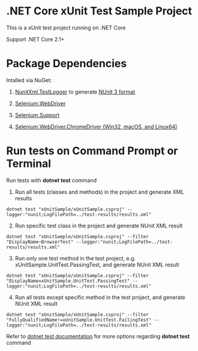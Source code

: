﻿# .NET Core xUnit Test Sample Project
This is a xUnit test project running on .NET Core

Support .NET Core 2.1+

# Package Dependencies
Intalled via NuGet:

1. [NunitXml.TestLogger](https://github.com/spekt/nunit.testlogger) to generate [NUnit 3 format](https://github.com/nunit/docs/wiki/Test-Result-XML-Format)

2. [Selenium.WebDriver](https://www.nuget.org/packages/Selenium.WebDriver/)

3. [Selenium.Support](https://www.nuget.org/packages/Selenium.Support/)

4. [Selenium.WebDriver.ChromeDriver (Win32, macOS, and Linux64)](https://www.nuget.org/packages/Selenium.WebDriver.ChromeDriver/)

 
# Run tests on Command Prompt or Terminal
Run tests with **dotnet test** command

1. Run all tests (classes and methods) in the project and generate XML results
``` 
dotnet test "xUnitSample/xUnitSample.csproj" --logger:"nunit;LogFilePath=../test-results/results.xml"
```
2. Run specific test class in the project and generate NUnit XML result
```
dotnet test "xUnitSample/xUnitSample.csproj" --filter "DisplayName~BrowserTest" --logger:"nunit;LogFilePath=../test-results/results.xml"
```
3. Run only one test method in the test project, e.g. xUnitSample.UnitTest.PassingTest, and generate NUnit XML result
```
dotnet test "xUnitSample/xUnitSample.csproj" --filter "DisplayName=xUnitSample.UnitTest.PassingTest" --logger:"nunit;LogFilePath=../test-results/results.xml"
```
4. Run all tests except specific method in the test project, and generate NUnit XML result
```
dotnet test "xUnitSample/xUnitSample.csproj" --filter "FullyQualifiedName!=xUnitSample.UnitTest.FailingTest" --logger:"nunit;LogFilePath=../test-results/results.xml"
```

Refer to [dotnet test documentation](https://docs.microsoft.com/en-us/dotnet/core/tools/dotnet-test) for more options regarding **dotnet test** command
